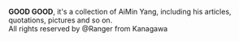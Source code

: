 __GOOD GOOD__, it's a collection of AiMin Yang, including his articles, quotations, pictures and so on.    
All rights reserved by @Ranger from Kanagawa